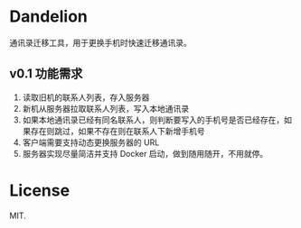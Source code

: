 # Dandelion

通讯录迁移工具，用于更换手机时快速迁移通讯录。

## v0.1 功能需求

1. 读取旧机的联系人列表，存入服务器
2. 新机从服务器拉取联系人列表，写入本地通讯录
3. 如果本地通讯录已经有同名联系人，则判断要写入的手机号是否已经存在，如果存在则跳过，如果不存在则在联系人下新增手机号
4. 客户端需要支持动态更换服务器的 URL
5. 服务器实现尽量简洁并支持 Docker 启动，做到随用随开，不用就停。

# License

MIT.

